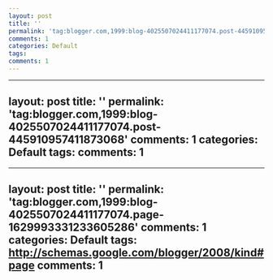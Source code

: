 ```yaml
---
layout: post
title: ''
permalink: 'tag:blogger.com,1999:blog-4025507024411177074.post-445910957411873068'
comments: 1
categories: Default
tags: 
comments: 1
---
```

---
layout: post
title: ''
permalink: 'tag:blogger.com,1999:blog-4025507024411177074.post-445910957411873068'
comments: 1
categories: Default
tags: 
comments: 1
---
---
layout: post
title: ''
permalink: 'tag:blogger.com,1999:blog-4025507024411177074.page-1629993331233605286'
comments: 1
categories: Default
tags: http://schemas.google.com/blogger/2008/kind#page
comments: 1
---
